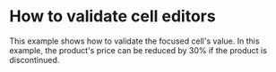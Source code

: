 # How to validate cell editors


This example shows how to validate the focused cell's value. In this example, the product's price can be reduced by 30% if the product is discontinued.

<br/>


